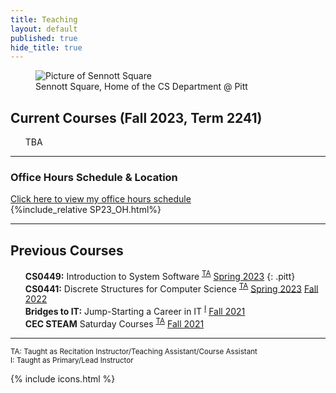 ```yaml
---
title: Teaching
layout: default
published: true
hide_title: true
---
```


<figure class="figure">
  <img src="https://www.cs.pitt.edu/sites/default/files/home-display-img/img_0760.jpg" class="figure-img img-fluid rounded" alt="Picture of Sennott Square">
  <figcaption class="figure-caption ">Sennott Square, Home of the CS Department @ Pitt</figcaption>
</figure>

## Current Courses (Fall 2023, Term 2241)
- <i class="pitt-icon"></i> TBA
 
---


<div class="text-center" markdown="1">
<h3 id="OH">Office Hours Schedule & Location</h3>
<a href="#" data-bs-toggle="collapse" data-bs-target="#collapseOH" aria-expanded="false" aria-controls="collapseOH">Click here to view my office hours schedule</a>
<div class="collapse" id="collapseOH">
  <div class="card card-body text-start">
    {%include_relative SP23_OH.html%}
  </div>
</div>
</div>



---
## Previous Courses
- <i class="pitt-icon"></i> **CS0449:** Introduction to System Software <sup><a href="#TA" type="button" onclick='highlight("TA")' class="text-decoration-none text-secondary" data-bs-toggle="tooltip" data-bs-placement="right" data-bs-title="Taught as Recitation Instructor/Teaching Assistant/Course Assistant">TA</a></sup> [Spring 2023](./CS0449-2234/)
{: .pitt}
- <i class="pitt-icon"></i> **CS0441:** Discrete Structures for Computer Science <sup><a href="#TA" type="button" onclick='highlight("TA")' class="text-decoration-none text-secondary" data-bs-toggle="tooltip" data-bs-placement="right" data-bs-title="Taught as Recitation Instructor/Teaching Assistant/Course Assistant">TA</a></sup> [Spring 2023](./CS0441-2234/) [Fall 2022](./CS0441-2231/) 
- <i class="pitt-icon"></i> **Bridges to IT:** Jump-Starting a Career in IT <sup><a href="#Instructor" type="button" onclick='highlight("Instructor")'  class="text-decoration-none text-secondary" data-bs-toggle="tooltip" data-bs-placement="right" data-bs-title="Taught as Primary/Lead Instructor">I</a></sup> [Fall 2021](bridges-to-it.html)
- <i class="pitt-icon"></i> **CEC STEAM** Saturday Courses <sup><a href="#TA" type="button" onclick='highlight("TA")' class="text-decoration-none text-secondary" data-bs-toggle="tooltip" data-bs-placement="right" data-bs-title="Taught as Recitation Instructor/Teaching Assistant/Course Assistant">TA</a></sup> [Fall 2021](https://cec.pitt.edu/calendar/s-t-e-a-m-saturdays/2022-10-08/)

---

<sup id="TA" onclick='highlight_off()'><span class="text-secondary">TA</span>: Taught as Recitation Instructor/Teaching Assistant/Course Assistant</sup><br>
<sup id="Instructor" onclick='highlight_off()'><span class="text-secondary">I</span>: Taught as Primary/Lead Instructor</sup>

{% include icons.html %}


<style>
li {list-style: none;}
</style>